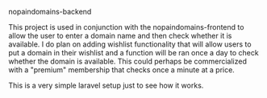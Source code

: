 nopaindomains-backend

This project is used in conjunction with the nopaindomains-frontend to allow the user to enter a domain name and then check whether it is available. I do plan on adding wishlist functionality that will allow users to put a domain in their wishlist and a function will be ran once a day to check whether the domain is available. This could perhaps be commercialized with a "premium" membership that checks once a minute at a price.

This is a very simple laravel setup just to see how it works.